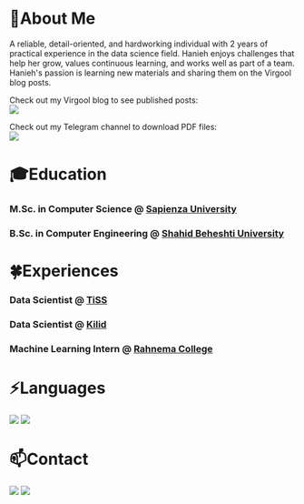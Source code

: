 <!--
**haniehm26/haniehm26** is a ✨ _special_ ✨ repository because its `README.md` (this file) appears on your GitHub profile.

Here are some ideas to get you started:

- 🔭 I’m currently working on ...
- 🌱 I’m currently learning ...
- 👯 I’m looking to collaborate on ...
- 🤔 I’m looking for help with ...
- 💬 Ask me about ...
- 📫 How to reach me: ...
- 😄 Pronouns: ...
- ⚡ Fun fact: ...
-->

# 🌱About Me
A reliable, detail-oriented, and hardworking individual with 2 years of practical experience in the data science field. Hanieh enjoys challenges that help her grow, values continuous learning, and works well as part of a team. Hanieh's passion is learning new materials and sharing them on the Virgool blog posts. 

Check out my Virgool blog to see published posts:<br>
[![](https://img.shields.io/badge/-virgool-inactive?style=for-the-badge&logo=virgool&color=blue)](https://virgool.io/@haniehmahdavi26)

Check out my Telegram channel to download PDF files:<br>
[![](https://img.shields.io/badge/-telegram-inactive?style=for-the-badge&color=blue)](https://t.me/honio_notes)

# 🎓Education
### M.Sc. in Computer Science @ [Sapienza University](https://www.uniroma1.it/it/)

### B.Sc. in Computer Engineering @ [Shahid Beheshti University](https://en.sbu.ac.ir/)


# 🍀Experiences
### Data Scientist @ [TiSS](https://edgecom.ai/)

### Data Scientist @ [Kilid](https://kilid.com)

### Machine Learning Intern @ [Rahnema College](https://rahnemacollege.com/)


# ⚡Languages
[![](https://shields.io/badge/-python-yellow?style=for-the-badge)](https://www.python.org)
[![](https://shields.io/badge/-java-red?style=for-the-badge)](https://www.java.com)

# 📫Contact
[![](https://img.shields.io/badge/-gmail-red?style=for-the-badge)](mailto:haniehmahdavi26@gmail.com)
[![](https://img.shields.io/badge/-linkedin-blue?style=for-the-badge)](https://www.linkedin.com/in/hanieh-mahdavi/)
